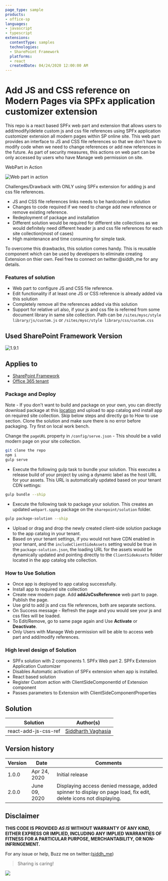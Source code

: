 ```yaml
---
page_type: sample
products:
- office-sp
languages:
- javascript
- typescript
extensions:
  contentType: samples
  technologies:
  - SharePoint Framework
  platforms:
  - react
  createdDate: 04/24/2020 12:00:00 AM
---
```

# Add JS and CSS reference on Modern Pages via SPFx application customizer extension

This repo is a react based SPFx web part and extension that allows users to add/modify/delete custom js and css file references using SPFx application customizer extension all modern pages within SP online site. This web part provides an interface to JS and CSS file references so that we don't have to modify code when we need to change references or add new references in the future. As part of security measures, this actions on web part can be only accessed by users who have Manage web permission on site.

WebPart in Action

![Web part in action](assets/webpartinaction.gif?raw=true "Webpart in action")

Challenges/Drawback with ONLY using SPFx extension for adding js and css file references.
* JS and CSS file references links needs to be hardcoded in solution
* Changes to code required if we need to change add new reference or remove existing reference.
* Redeployment of package and installation
* Different solution would be required for different site collections as we would definitely need different header js and css file references for each site collection(most of cases)
* High maintenance and time consuming for simple task. 

To overcome this drawbacks, this solution comes handy. This is reusable component which can be used by developers to eliminate creating Extension on thier own. Feel free to connect on twitter:@siddh_me for any details.

### Features of solution

* Web part to configure JS and CSS file reference.
* Edit functionality if at least one JS or CSS reference is already added via this solution
* Completely remove all the references added via this solution
* Support for relative url also, if your js and css file is referred from some document library in same site collection.
Path can be `/sites/mysc/style library/js/custom.js` or `/sites/mysc/style library/css/custom.css`

## Used SharePoint Framework Version

![1.9.1](https://img.shields.io/badge/version-1.9.1-green.svg)

## Applies to

* [SharePoint Framework](https://docs.microsoft.com/sharepoint/dev/spfx/sharepoint-framework-overview)
* [Office 365 tenant](https://docs.microsoft.com/sharepoint/dev/spfx/set-up-your-developer-tenant)

### Package and Deploy

Note - If you don't want to build and package on your own, you can directly download package at this [location](./sharepoint/solutions/react-add-js-css-ref.sppkg) and upload to app catalog and install app on required site collection. Skip below steps and directly go to How to use section.
Clone the solution and make sure there is no error before packaging. Try first on local work bench.

Change the `pageURL` property in `/config/serve.json` - This should be a valid modern page on your site collection.

```bash
git clone the repo
npm i
gulp serve
```
- Execute the following gulp task to bundle your solution. This executes a release build of your project by using a dynamic label as the host URL for your assets. This URL is automatically updated based on your tenant CDN settings:
```bash
gulp bundle --ship
```
- Execute the following task to package your solution. This creates an updated `webpart.sppkg` package on the `sharepoint/solution` folder.
```bash
gulp package-solution --ship
```
- Upload or drag and drop the newly created client-side solution package to the app catalog in your tenant.
- Based on your tenant settings, if you would not have CDN enabled in your tenant, and the `includeClientSideAssets` setting would be true in the `package-solution.json`, the loading URL for the assets would be dynamically updated and pointing directly to the `ClientSideAssets` folder located in the app catalog site collection.

### How to Use Solution

* Once app is deployed to app catalog successfully.
* Install app to required site collection
* Create new modern page. Add **addJsCssReference** web part to page. Publish the page.
* Use grid to add js and css file references, both are separate sections.
* On Success message - Refresh the page and you would see your js and css files will be loaded.
* To Edit/Remove, go to same page again and Use **Activate** or **Deactivate**.
* Only Users with Manage Web permission will be able to access web part and add/modify references.

### High level design of Solution

* SPFx solution with 2 components 1. SPFx Web part 2. SPFx Extension Application Customizer
* Disables Automatic activation of SPFx extension when app is installed.
* React based solution
* Register Custom action with ClientSideComponentId of Extension component
* Passes parameters to Extension with ClientSideComponentProperties

## Solution

Solution|Author(s)
--------|---------
react-add-js-css-ref | [Siddharth Vaghasia](https://www.linkedin.com/in/siddharthvaghasia/)

## Version history

Version|Date|Comments
-------|----|--------
1.0.0|Apr 24, 2020|Initial release
2.0.0|June 09, 2020|Displaying access denied message,  added spinner to display on page load, fix edit, delete icons not displaying.

## Disclaimer

**THIS CODE IS PROVIDED *AS IS* WITHOUT WARRANTY OF ANY KIND, EITHER EXPRESS OR IMPLIED, INCLUDING ANY IMPLIED WARRANTIES OF FITNESS FOR A PARTICULAR PURPOSE, MERCHANTABILITY, OR NON-INFRINGEMENT.**

For any issue or help, Buzz me on twitter:([siddh_me](https://twitter.com/siddh_me/))

> Sharing is caring!

<img src="https://telemetry.sharepointpnp.com/sp-dev-fx-webparts/samples/react-add-js-css-ref" />

